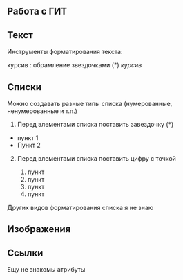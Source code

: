 ## Работа с ГИТ
## Текст

Инструменты форматирования текста:

курсив : обрамление звездочками (*) *курсив*

## Списки

Можно создавать разные типы списка (нумерованные, ненумерованные и т.п.)
1. Перед элементами списка поставить завездочку (*)
 * пункт 1
 * Пункт 2
 
2. Перед элементами списка поставить цифру с точкой

   1. пункт
   2. пункт
   3. пункт
   4. пункт
 
 Других видов форматирования списка я не знаю

## Изображения
## Ссылки
 Ещу не знакомы атрибуты








